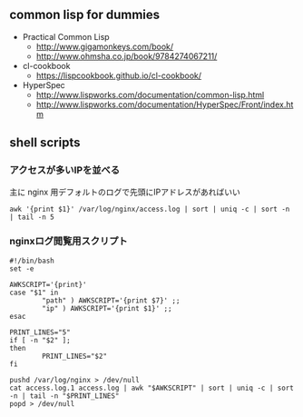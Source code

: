 ## common lisp for dummies

* Practical Common Lisp
  * http://www.gigamonkeys.com/book/
  * http://www.ohmsha.co.jp/book/9784274067211/
* cl-cookbook
  * https://lispcookbook.github.io/cl-cookbook/
* HyperSpec
  * http://www.lispworks.com/documentation/common-lisp.html
  * http://www.lispworks.com/documentation/HyperSpec/Front/index.htm

## shell scripts

### アクセスが多いIPを並べる

主に nginx 用デフォルトのログで先頭にIPアドレスがあればいい

```
awk '{print $1}' /var/log/nginx/access.log | sort | uniq -c | sort -n | tail -n 5
```

### nginxログ閲覧用スクリプト

```
#!/bin/bash
set -e

AWKSCRIPT='{print}'
case "$1" in
        "path" ) AWKSCRIPT='{print $7}' ;;
        "ip" ) AWKSCRIPT='{print $1}' ;;
esac

PRINT_LINES="5"
if [ -n "$2" ];
then
        PRINT_LINES="$2"
fi

pushd /var/log/nginx > /dev/null
cat access.log.1 access.log | awk "$AWKSCRIPT" | sort | uniq -c | sort -n | tail -n "$PRINT_LINES"
popd > /dev/null
```
<!--stackedit_data:
eyJoaXN0b3J5IjpbLTIwNjMwMjY4OTgsLTg2MTAxMzZdfQ==
-->